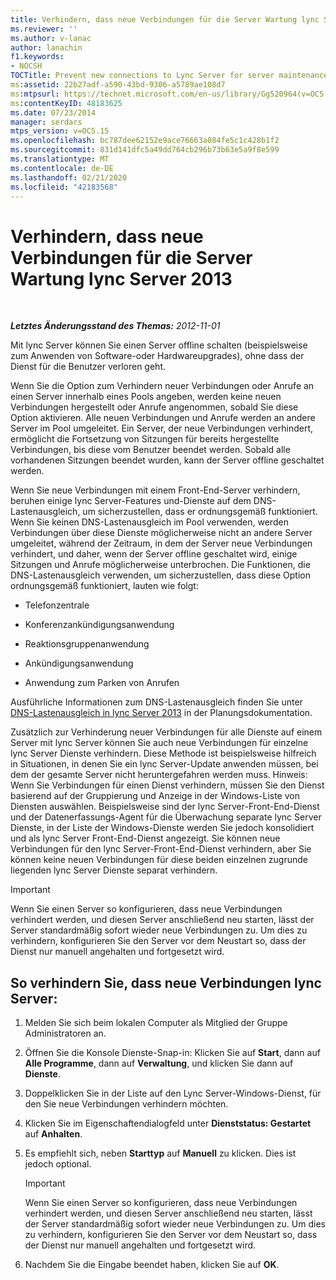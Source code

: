 ```yaml
---
title: Verhindern, dass neue Verbindungen für die Server Wartung lync Server
ms.reviewer: ''
ms.author: v-lanac
author: lanachin
f1.keywords:
- NOCSH
TOCTitle: Prevent new connections to Lync Server for server maintenance
ms:assetid: 22b27adf-a590-43bd-9306-a5789ae108d7
ms:mtpsurl: https://technet.microsoft.com/en-us/library/Gg520964(v=OCS.15)
ms:contentKeyID: 48183625
ms.date: 07/23/2014
manager: serdars
mtps_version: v=OCS.15
ms.openlocfilehash: bc787dee62152e9ace76663a084fe5c1c428b1f2
ms.sourcegitcommit: 831d141dfc5a49dd764cb296b73b63e5a9f8e599
ms.translationtype: MT
ms.contentlocale: de-DE
ms.lasthandoff: 02/21/2020
ms.locfileid: "42183568"
---
```

<div data-xmlns="http://www.w3.org/1999/xhtml">

<div class="topic" data-xmlns="http://www.w3.org/1999/xhtml" data-msxsl="urn:schemas-microsoft-com:xslt" data-cs="https://msdn.microsoft.com/">

<div data-asp="https://msdn2.microsoft.com/asp">

# <a name="prevent-new-connections-to-lync-server-2013-for-server-maintenance"></a>Verhindern, dass neue Verbindungen für die Server Wartung lync Server 2013

</div>

<div id="mainSection">

<div id="mainBody">

<span> </span>

_**Letztes Änderungsstand des Themas:** 2012-11-01_

Mit lync Server können Sie einen Server offline schalten (beispielsweise zum Anwenden von Software-oder Hardwareupgrades), ohne dass der Dienst für die Benutzer verloren geht.

Wenn Sie die Option zum Verhindern neuer Verbindungen oder Anrufe an einen Server innerhalb eines Pools angeben, werden keine neuen Verbindungen hergestellt oder Anrufe angenommen, sobald Sie diese Option aktivieren. Alle neuen Verbindungen und Anrufe werden an andere Server im Pool umgeleitet. Ein Server, der neue Verbindungen verhindert, ermöglicht die Fortsetzung von Sitzungen für bereits hergestellte Verbindungen, bis diese vom Benutzer beendet werden. Sobald alle vorhandenen Sitzungen beendet wurden, kann der Server offline geschaltet werden.

Wenn Sie neue Verbindungen mit einem Front-End-Server verhindern, beruhen einige lync Server-Features und-Dienste auf dem DNS-Lastenausgleich, um sicherzustellen, dass er ordnungsgemäß funktioniert. Wenn Sie keinen DNS-Lastenausgleich im Pool verwenden, werden Verbindungen über diese Dienste möglicherweise nicht an andere Server umgeleitet, während der Zeitraum, in dem der Server neue Verbindungen verhindert, und daher, wenn der Server offline geschaltet wird, einige Sitzungen und Anrufe möglicherweise unterbrochen. Die Funktionen, die DNS-Lastenausgleich verwenden, um sicherzustellen, dass diese Option ordnungsgemäß funktioniert, lauten wie folgt:

  - Telefonzentrale

  - Konferenzankündigungsanwendung

  - Reaktionsgruppenanwendung

  - Ankündigungsanwendung

  - Anwendung zum Parken von Anrufen

Ausführliche Informationen zum DNS-Lastenausgleich finden Sie unter [DNS-Lastenausgleich in lync Server 2013](lync-server-2013-dns-load-balancing.md) in der Planungsdokumentation.

Zusätzlich zur Verhinderung neuer Verbindungen für alle Dienste auf einem Server mit lync Server können Sie auch neue Verbindungen für einzelne lync Server Dienste verhindern. Diese Methode ist beispielsweise hilfreich in Situationen, in denen Sie ein lync Server-Update anwenden müssen, bei dem der gesamte Server nicht heruntergefahren werden muss. Hinweis: Wenn Sie Verbindungen für einen Dienst verhindern, müssen Sie den Dienst basierend auf der Gruppierung und Anzeige in der Windows-Liste von Diensten auswählen. Beispielsweise sind der lync Server-Front-End-Dienst und der Datenerfassungs-Agent für die Überwachung separate lync Server Dienste, in der Liste der Windows-Dienste werden Sie jedoch konsolidiert und als lync Server Front-End-Dienst angezeigt. Sie können neue Verbindungen für den lync Server-Front-End-Dienst verhindern, aber Sie können keine neuen Verbindungen für diese beiden einzelnen zugrunde liegenden lync Server Dienste separat verhindern.

<div>


> [!IMPORTANT]
> Wenn Sie einen Server so konfigurieren, dass neue Verbindungen verhindert werden, und diesen Server anschließend neu starten, lässt der Server standardmäßig sofort wieder neue Verbindungen zu. Um dies zu verhindern, konfigurieren Sie den Server vor dem Neustart so, dass der Dienst nur manuell angehalten und fortgesetzt wird.



</div>

<div>

## <a name="to-prevent-new-connections-to-lync-server"></a>So verhindern Sie, dass neue Verbindungen lync Server:

1.  Melden Sie sich beim lokalen Computer als Mitglied der Gruppe Administratoren an.

2.  Öffnen Sie die Konsole Dienste-Snap-in: Klicken Sie auf **Start**, dann auf **Alle Programme**, dann auf **Verwaltung**, und klicken Sie dann auf **Dienste**.

3.  Doppelklicken Sie in der Liste auf den Lync Server-Windows-Dienst, für den Sie neue Verbindungen verhindern möchten.

4.  Klicken Sie im Eigenschaftendialogfeld unter **Dienststatus: Gestartet** auf **Anhalten**.

5.  Es empfiehlt sich, neben **Starttyp** auf **Manuell** zu klicken. Dies ist jedoch optional.
    
    <div>
    

    > [!IMPORTANT]
    > Wenn Sie einen Server so konfigurieren, dass neue Verbindungen verhindert werden, und diesen Server anschließend neu starten, lässt der Server standardmäßig sofort wieder neue Verbindungen zu. Um dies zu verhindern, konfigurieren Sie den Server vor dem Neustart so, dass der Dienst nur manuell angehalten und fortgesetzt wird.

    
    </div>

6.  Nachdem Sie die Eingabe beendet haben, klicken Sie auf **OK**.

</div>

</div>

<span> </span>

</div>

</div>

</div>

